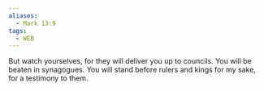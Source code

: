 ```yaml
---
aliases:
  - Mark 13:9
tags:
  - WEB
---
```

But watch yourselves, for they will deliver you up to councils. You will be beaten in synagogues. You will stand before rulers and kings for my sake, for a testimony to them.